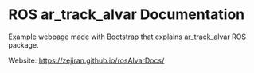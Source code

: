 # ROS ar_track_alvar Documentation
Example webpage made with Bootstrap that explains ar_track_alvar ROS package.

Website: https://zejiran.github.io/rosAlvarDocs/

